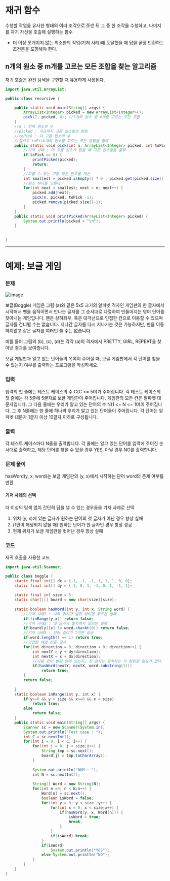 # 재귀 함수
수행할 작업을 유사한 형태의 여러 조각으로 쪼갠 뒤 그 중 한 조각을 수행하고, 나머지를 자기 자신을 호출해 실행하는 함수
- 더 이상 쪼개지지 않는 최소한의 작업(기저 사례)에 도달했을 때 답을 곧장 반환하는 조건문을 포함해야 한다.
## n개의 원소 중 m개를 고르는 모든 조합을 찾는 알고리즘
재귀 호출은 완전 탐색을 구현할 때 유용하게 사용된다.
```java
import java.util.ArrayList;

public class recursive {

	public static void main(String[] args) {
		ArrayList<Integer> picked = new ArrayList<Integer>();
		pick(7, picked, 4); //7개의 원소 중 4개를 고르는 모든 조합
	}
	//n : 전체 원소의 수
	//picked : 지금까지 고른 원소들의 번호
	//toPick : 더 고를 원소의 수
	//앞으로 toPick개의 원소를 고르는 모든 방법을 출력
	public static void pick(int n, ArrayList<Integer> picked, int toPick) {
		//기저 사례 : 더 고를 원소가 없을 때 고른 원소들을 출력
		if(toPick == 0) {
			printPicked(picked);
			return;
		}
		//고를 수 있는 가장 작은 번호를 계산
		int smallest = picked.isEmpty() ? 0 : picked.get(picked.size() -1) + 1;
		//원소 하나를 고른다.
		for(int next = smallest; next < n; next++) {
			picked.add(next);
			pick(n, picked, toPick -1);
			picked.remove(picked.size()-1);
		}
	}
	public static void printPicked(ArrayList<Integer> picked) {
		System.out.println(picked + "\n");
	}
	

}
```
***
# 예제: 보글 게임
### 문제
![image](https://user-images.githubusercontent.com/64197428/143182779-33f6aeae-0d6d-480e-b0c5-e58557e0f514.png)

보글(Boggle) 게임은 그림 (a)와 같은 5x5 크기의 알파벳 격자인
게임판의 한 글자에서 시작해서 펜을 움직이면서 만나는 글자를 그 순서대로 나열하여 만들어지는 영어 단어를 찾아내는 게임입니다. 펜은 상하좌우, 혹은 대각선으로 인접한 칸으로 이동할 수 있으며 글자를 건너뛸 수는 없습니다. 지나간 글자를 다시 지나가는 것은 가능하지만, 펜을 이동하지않고 같은 글자를 여러번 쓸 수는 없습니다.

예를 들어 그림의 (b), (c), (d)는 각각 (a)의 격자에서 PRETTY, GIRL, REPEAT을 찾아낸 결과를 보여줍니다.

보글 게임판과 알고 있는 단어들의 목록이 주어질 때, 보글 게임판에서 각 단어를 찾을 수 있는지 여부를 출력하는 프로그램을 작성하세요.
### 입력
입력의 첫 줄에는 테스트 케이스의 수 C(C <= 50)가 주어집니다. 각 테스트 케이스의 첫 줄에는 각 5줄에 5글자로 보글 게임판이 주어집니다. 게임판의 모든 칸은 알파벳 대문자입니다.
그 다음 줄에는 우리가 알고 있는 단어의 수 N(1 <= N <= 10)이 주어집니다. 그 후 N줄에는 한 줄에 하나씩 우리가 알고 있는 단어들이 주어집니다. 각 단어는 알파벳 대문자 1글자 이상 10글자 이하로 구성됩니다.
### 출력
각 테스트 케이스마다 N줄을 출력합니다. 각 줄에는 알고 있는 단어를 입력에 주어진 순서대로 출력하고, 해당 단어를 찾을 수 있을 경우 YES, 아닐 경우 NO를 출력합니다.
### 문제 풀이
hasWord(y, x, word)는 보글 게임판의 (y, x)에서 시작하는 단어 word의 존재 여부를 반환
#### 기저 사례의 선택
더 이상의 탐색 없이 간단히 답을 낼 수 있는 경우들을 기저 사례로 선택
1. 위치 (y, x)에 있는 글자가 원하는 단어의 첫 글자가 아닌 경우 항상 실패
2. (1번이 해당되지 않을 때) 원하는 단어가 한 글자인 경우 항상 성공
3. 현재 위치가 보글 게임판을 벗어난 경우 항상 실패
### 코드
재귀 호출을 사용한 코드
```java
import java.util.Scanner;

public class boggle {
	static final int[] dx = {-1, -1, -1, 1, 1, 1, 0, 0};
	static final int[] dy = {-1, 0, 1, -1, 0, 1, -1, 1};
	
	static final int size = 5;
	static char[][] board = new char[size][size];
	
	static boolean hasWord(int y, int x, String word) {
		//기저 사례1 : 시작 위치가 범위 밖이면 무조건 실패
		if(!inRange(y,x)) return false;
		//기저 사례2 : 첫 글자가 일치하지 않으면 실패
		if(board[y][x] != word.charAt(0)) return false;
		//기저 사례3 : 단어 길이가 1이면 성공
		if(word.length() == 1) return true;
		//인접한 여덟 칸을 검사
		for(int direction = 0; direction < 8; direction++) {
			int nextY = y + dy[direction];
			int nextX = x + dx[direction];
			//다음 칸이 범위 안에 있는지, 첫 글자는 일치하는 지 확인할 필요가 없다.
			if(hasWord(nextY, nextX, word.substring(1)))
				return true;
		}
		return false;
		
	}
	static boolean inRange(int y, int x) {
		if(y>=0 && y < size && x>=0 && x < size)
			return true;
		else
			return false;
	}
	public static void main(String[] args) {
		Scanner sc = new Scanner(System.in);
		System.out.println("Test case : ");
		int C = sc.nextInt();
		for(int i = 0; i < C; i++) {
			for(int j = 0; j < size;j++) {
				String tmp = sc.next();
				board[j] = tmp.toCharArray();
			}
			
			System.out.println("NUM : ");
			int N = sc.nextInt();
			
			String[] Word = new String[N];
			for(int n =0; n < N;n++) {
				Word[n] = sc.next();
				boolean isWord = false;
				for(int y = 0; y < size ;y++) {
					for(int x = 0; x < size;x++) {
						if(hasWord(y, x, Word[n])) {
							isWord = true;
							break;
						}
					}
					if(isWord) break;
				}
				if(isWord) 
					System.out.println("YES");
				else System.out.println("NO");			
			}
		}
	}
}
```  
